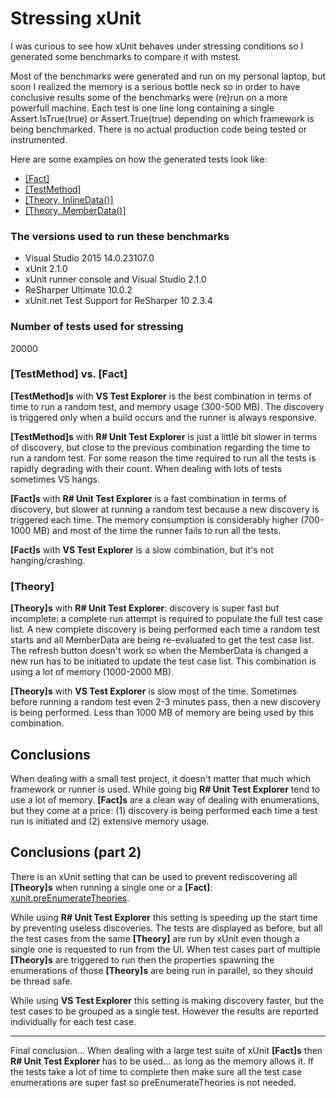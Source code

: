 # Stressing xUnit

I was curious to see how xUnit behaves under stressing conditions so I generated some benchmarks to compare it with mstest.
 
Most of the benchmarks were generated and run on my personal laptop, but soon I realized the memory is a serious bottle neck so in order to have conclusive results some of the benchmarks were (re)run on a more powerfull machine. Each test is one line long containing a single Assert.IsTrue(true) or Assert.True(true) depending on which framework is being benchmarked. There is no actual production code being tested or instrumented.
 
Here are some examples on how the generated tests look like:
* [[Fact]](../blob/facts/WithGeneratedContent/Generated.cs)
* [[TestMethod]](../blob/testmethods/WithGeneratedContent/Generated.cs)
* [[Theory, InlineData()]](../blob/theories-with-inlinedata/WithGeneratedContent/Generated.cs)
* [[Theory, MemberData()]](../blob/theories-with-memberdata/WithGeneratedContent/Generated.cs)
 
### The versions used to run these benchmarks
* Visual Studio 2015 14.0.23107.0
* xUnit 2.1.0
* xUnit runner console and Visual Studio 2.1.0
* ReSharper Ultimate 10.0.2
* xUnit.net Test Support for ReSharper 10 2.3.4
 
### Number of tests used for stressing
20000
 
 
### [TestMethod] vs. [Fact]
 
**[TestMethod]s** with **VS Test Explorer** is the best combination in terms of time to run a random test, and memory usage (300-500 MB). The discovery is triggered only when a build occurs and the runner is always responsive.
 
**[TestMethod]s** with **R# Unit Test Explorer** is just a little bit slower in terms of discovery, but close to the previous combination regarding the time to run a random test. For some reason the time required to run all the tests is rapidly degrading with their count. When dealing with lots of tests sometimes VS hangs.
 
**[Fact]s** with **R# Unit Test Explorer** is a fast combination in terms of discovery, but slower at running a random test because a new discovery is triggered each time. The memory consumption is considerably higher (700-1000 MB) and most of the time the runner fails to run all the tests.
 
**[Fact]s** with **VS Test Explorer** is a slow combination, but it's not hanging/crashing.
 
 
### [Theory]
 
**[Theory]s** with **R# Unit Test Explorer**: discovery is super fast but incomplete: a complete run attempt is required to populate the full test case list. A new complete discovery is being performed each time a random test starts and all MemberData are being re-evaluated to get the test case list. The refresh button doesn't work so when the MemberData is changed a new run has to be initiated to update the test case list. This combination is using a lot of memory (1000-2000 MB).
 
**[Theory]s** with **VS Test Explorer** is slow most of the time. Sometimes before running a random test even 2-3 minutes pass, then a new discovery is being performed. Less than 1000 MB of memory are being used by this combination.
 
 
## Conclusions
 
When dealing with a small test project, it doesn't matter that much which framework or runner is used. While going big **R# Unit Test Explorer** tend to use a lot of memory. **[Fact]s** are a clean way of dealing with enumerations, but they come at a price: (1) discovery is being performed each time a test run is initiated and (2) extensive memory usage.
 
 
## Conclusions (part 2)
 
There is an xUnit setting that can be used to prevent rediscovering all **[Theory]s** when running a single one or a **[Fact]**: [xunit.preEnumerateTheories](http://xunit.github.io/docs/configuring-with-xml.html).
 
While using **R# Unit Test Explorer** this setting is speeding up the start time by preventing useless discoveries. The tests are displayed as before, but all the test cases from the same **[Theory]** are run by xUnit even though a single one is requested to run from the UI. When test cases part of multiple **[Theory]s** are triggered to run then the properties spawning the enumerations of those **[Theory]s** are being run in parallel, so they should be thread safe.
 
While using **VS Test Explorer** this setting is making discovery faster, but the test cases to be grouped as a single test. However the results are reported individually for each test case.
 

--- 
Final conclusion... When dealing with a large test suite of xUnit **[Fact]s** then **R# Unit Test Explorer** has to be used... as long as the memory allows it. If the tests take a lot of time to complete then make sure all the test case enumerations are super fast so preEnumerateTheories is not needed.
